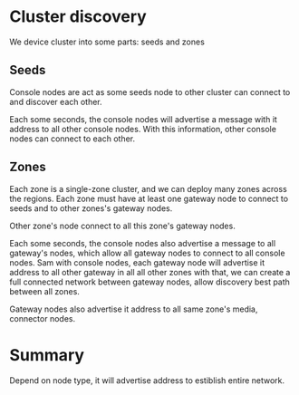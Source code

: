 # Cluster discovery

We device cluster into some parts: seeds and zones

## Seeds

Console nodes are act as some seeds node to other cluster can connect to and
discover each other.

Each some seconds, the console nodes will advertise a message with it address to
all other console nodes. With this information, other console nodes can connect
to each other.

## Zones

Each zone is a single-zone cluster, and we can deploy many zones across the
regions. Each zone must have at least one gateway node to connect to seeds and
to other zones's gateway nodes.

Other zone's node connect to all this zone's gateway nodes.

Each some seconds, the console nodes also advertise a message to all gateway's
nodes, which allow all gateway nodes to connect to all console nodes. Sam with
console nodes, each gateway node will advertise it address to all other gateway
in all all other zones with that, we can create a full connected network between
gateway nodes, allow discovery best path between all zones.

Gateway nodes also advertise it address to all same zone's media, connector
nodes.

# Summary

Depend on node type, it will advertise address to estiblish entire network.
